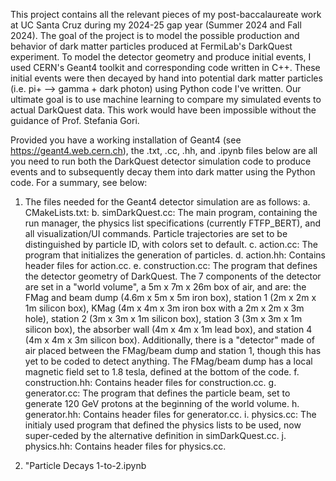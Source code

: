 This project contains all the relevant pieces of my post-baccalaureate work at UC Santa Cruz during my 2024-25 gap year (Summer 2024 and Fall 2024). The goal of the project is to model the possible production and behavior of dark matter particles produced at FermiLab's DarkQuest experiment. To model the detector geometry and produce initial events, I used CERN's Geant4 toolkit and corresponding code written in C++. These initial events were then decayed by hand into potential dark matter particles (i.e. pi+ --> gamma + dark photon) using Python code I've written. Our ultimate goal is to use machine learning to compare my simulated events to actual DarkQuest data. This work would have been impossible without the guidance of Prof. Stefania Gori.

Provided you have a working installation of Geant4 (see https://geant4.web.cern.ch), the .txt, .cc, .hh, and .ipynb files below are all you need to run both the DarkQuest detector simulation code to produce events and to subsequently decay them into dark matter using the Python code. For a summary, see below:

1. The files needed for the Geant4 detector simulation are as follows:
   a. CMakeLists.txt: 
   b. simDarkQuest.cc: The main program, containing the run manager, the physics list specifications (currently FTFP_BERT), and all visualization/UI commands.          Particle trajectories are set to be distinguished by particle ID, with colors set to default.
   c. action.cc: The program that initializes the generation of particles.
   d. action.hh: Contains header files for action.cc.
   e. construction.cc: The program that defines the detector geometry of DarkQuest. The 7 components of the detector are set in a "world volume", a 5m x 7m x 26m       box of air, and are: the FMag and beam dump (4.6m x 5m x 5m iron box), station 1 (2m x 2m x 1m silicon box), KMag (4m x 4m x 3m iron box with a 2m x 2m x         3m hole), station 2 (3m x 3m x 1m silicon box), station 3 (3m x 3m x 1m silicon box), the absorber wall (4m x 4m x 1m lead box), and station 4 (4m x 4m x         3m silicon box). Additionally, there is a "detector" made of air placed between the FMag/beam dump and station 1, though this has yet to be coded to detect       anything. The FMag/beam dump has a local magnetic field set to 1.8 tesla, defined at the bottom of the code.
   f. construction.hh: Contains header files for construction.cc.
   g. generator.cc: The program that defines the particle beam, set to generate 120 GeV protons at the beginning of the world volume.
   h. generator.hh: Contains header files for generator.cc.
   i. physics.cc: The initialy used program that defined the physics lists to be used, now super-ceded by the alternative definition in simDarkQuest.cc.
   j. physics.hh: Contains header files for physics.cc.

2. "Particle Decays 1-to-2.ipynb
